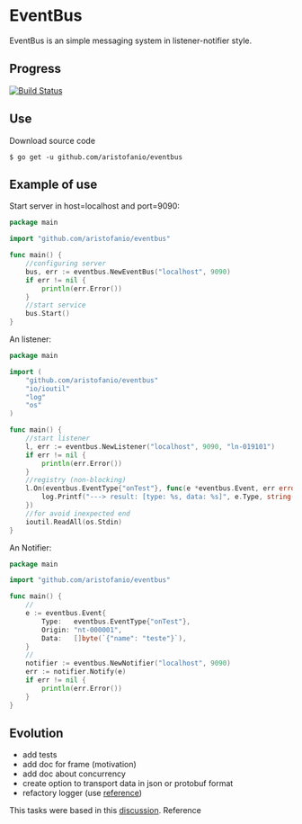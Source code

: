 # EventBus
EventBus is an simple messaging system in listener-notifier style.

## Progress

[![Build Status](http://img.shields.io/travis/badges/badgerbadgerbadger.svg?style=flat-square)]()


## Use

Download source code
```
$ go get -u github.com/aristofanio/eventbus
```

## Example of use

Start server in host=localhost and port=9090:
```Go
package main

import "github.com/aristofanio/eventbus"

func main() {
	//configuring server
	bus, err := eventbus.NewEventBus("localhost", 9090)
	if err != nil {
		println(err.Error())
	}
    //start service
	bus.Start()
}

```

An listener:
```Go
package main

import (
	"github.com/aristofanio/eventbus"
	"io/ioutil"
	"log"
	"os"
)

func main() {
	//start listener
	l, err := eventbus.NewListener("localhost", 9090, "ln-019101")
	if err != nil {
		println(err.Error())
	}
	//registry (non-blocking)
	l.On(eventbus.EventType{"onTest"}, func(e *eventbus.Event, err error) {
		log.Printf("---> result: [type: %s, data: %s]", e.Type, string(e.Data))
	})
	//for avoid inexpected end
	ioutil.ReadAll(os.Stdin)
}
```

An Notifier:
```Go
package main

import "github.com/aristofanio/eventbus"

func main() {
	//
	e := eventbus.Event{
		Type:   eventbus.EventType{"onTest"},
		Origin: "nt-000001",
		Data:   []byte(`{"name": "teste"}`),
	}
	//
	notifier := eventbus.NewNotifier("localhost", 9090)
	err := notifier.Notify(e)
	if err != nil {
		println(err.Error())
	}
}

```

## Evolution

* add tests
* add doc for frame (motivation)
* add doc about concurrency
* create option to transport data in json or protobuf format
* refactory logger (use [reference](https://dave.cheney.net/2017/01/23/the-package-level-logger-anti-pattern))

This tasks were based in this [discussion](https://www.reddit.com/r/golang/comments/70fcck/code_review_simpleeventbus/).
Reference

